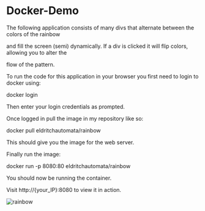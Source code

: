 # Docker-Demo

The following application consists of many divs that alternate between the colors of the rainbow

and fill the screen (semi) dynamically. If a div is clicked it will flip colors, allowing you to alter the

flow of the pattern.

To run the code for this application in your browser you first need to login to docker using:

docker login

Then enter your login credentials as prompted.

Once logged in pull the image in my repository like so:

docker pull eldritchautomata/rainbow

This should give you the image for the web server.

Finally run the image:

docker run -p 8080:80 eldritchautomata/rainbow

You should now be running the container.

Visit http://{your_IP}:8080 to view it in action.

![rainbow](https://media.giphy.com/media/v1.Y2lkPTc5MGI3NjExNGdjY2FwanIwMnh1NXdjZDR0bWx6N2o3bzhiNW1kbGtnd2htczlqaiZlcD12MV9pbnRlcm5hbF9naWZfYnlfaWQmY3Q9Zw/ZYQ4Bc9gdQv70tBJFP/giphy.gif)
